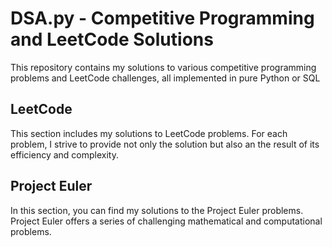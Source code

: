 # DSA.py - Competitive Programming and LeetCode Solutions

This repository contains my solutions to various competitive programming problems and LeetCode challenges, all implemented in pure Python or SQL

## LeetCode

This section includes my solutions to LeetCode problems. For each problem, I strive to provide not only the solution but also an the result of its efficiency and complexity.

## Project Euler

In this section, you can find my solutions to the Project Euler problems. Project Euler offers a series of challenging mathematical and computational problems.
